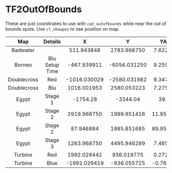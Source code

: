 # TF2OutOfBounds

These are just coordinates to use with `cat_outofbounds` while near the out of bounds spots. Use `cl_showpos` to see position on map.

|     Map     |    Details     |      X       |      Y       |    YAW    |    PITCH    |
| :---------: | :------------: | :----------: | :----------: | :-------: | :---------: |
|  Badwater   |                |  511.943848  | 2783.968750  | 7.622991  |  89.936729  |
|   Borneo    | Blu Setup Time | -467.939911  | -6056.031250 | 9.259290  |  90.082581  |
| Doublecross |      Red       | -1016.030029 | -2580.031982 | 9.347898  |  0.041826   |
| Doublecross |      Blu       | 1016.001953  | 2580.053223  | 7.275527  | -179.931656 |
|    Egypt    |    Stage 1     |   -1754.28   |   -3344.04   |   39.20   |    0.04     |
|    Egypt    |    Stage 2     | 2919.968750  | 1999.951416  | 11.952104 |  0.053882   |
|    Egypt    |    Stage 2     |  87.946884   | 1885.851685  | 89.951176 |  34.806473  |
|    Egypt    |    Stage 3     | 1263.968750  | 4495.946289  | 7.465197  |  0.074329   |
|   Turbine   |      Red       | 1992.028442  |  936.019775  | 0.272817  | -179.983673 |
|   Turbine   |      Blue      | -1992.029419 | -936.055725  | -0.768594 |  0.064962   |

